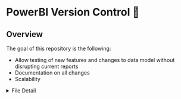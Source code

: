 # PowerBI Version Control :tada:

## Overview

The goal of this repository is the following:

* Allow testing of new features and changes to data model without disrupting current reports
* Documentation on all changes
* Scalability

<details>
  <summary> File Detail  </summary>

* Service_Data.pbix
  * Main data model, feeds most of the reports in the Service Analytics app
* Labor_Compliance.pbix
  * Estimates hours worked per day based on gps trip data
</details>
